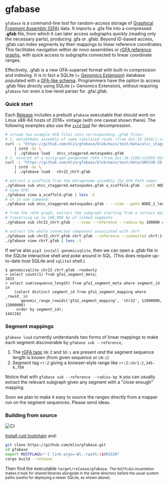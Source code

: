 # gfabase

`gfabase` is a command-line tool for random-access storage of [Graphical Fragment Assembly (GFA)](https://github.com/GFA-spec/GFA-spec) data. It imports a .gfa file into a compressed **.gfab** file, from which it can later access subgraphs quickly (reading only the necessary parts), producing .gfa or .gfab. Beyond ID-based access, .gfab can index segments by their mappings to linear reference coordinates. This facilitates navigation within *de novo* assemblies or [rGFA reference graphs](https://github.com/lh3/gfatools/blob/master/doc/rGFA.md), with quick access to subgraphs connected to linear coordinate ranges.

Effectively, .gfab is a new GFA-superset format with built-in compression and indexing. It is in fact a SQLite (+ [Genomics Extension](https://github.com/mlin/GenomicSQLite)) database populated with a [GFA-like schema](src/schema/GFA1.sql). Programmers have the option to access .gfab files directly using SQLite (+ Genomics Extension), without requiring `gfabase` nor even a low-level parser for .gfa/.gfab.

### Quick start

Each [Release](https://github.com/mlin/gfabase/releases) includes a prebuilt `gfabase` executable that should work on Linux x86-64 hosts of 2016+ vintage (with one caveat shown there). The following examples also use the [`zstd` tool](https://github.com/facebook/zstd) for decompression.

```bash
# stream two example GFA files into corresponding .gfab files:
# 1. metaSPAdes assembly of some simulated reads (from doi:10.1016/j.cell.2019.07.010)
curl -L "https://github.com/mlin/gfabase/blob/main/test/data/atcc_staggered.assembly_graph_with_scaffolds.gfa.zst?raw=true" \
    | zstd -dc \
    | ./gfabase load - atcc_staggered.metaspades.gfab
# 2. excerpt of a minigraph pangenome rGFA (from doi:10.1186/s13059-020-02168-z)
curl -L "https://github.com/mlin/gfabase/blob/main/test/data/GRCh38-20-0.10b.chr22_chrY.gfa.zst?raw=true" \
    | zstd -dc \
    | ./gfabase load - chr22_chrY.gfab

# extract a scaffold from the metagenome assembly (by GFA Path name)
./gfabase sub atcc_staggered.metaspades.gfab a_scaffold.gfab --path NODE_2_length_747618_cov_15.708553_3
# view GFA:
./gfabase view a_scaffold.gfab | less -S
# or in one command:
./gfabase sub atcc_staggered.metaspades.gfab - --view --path NODE_2_length_747618_cov_15.708553_3 | less -S

# from the rGFA graph, extract the subgraph starting from a certain megabase of chr22 and
# traversing up to 100,000 bp of linked segments
./gfabase sub chr22_chrY.gfab - --view --reference --radius-bp 100000 chr22:11,000,000-12,000,000 | less -S

# extract the whole connected component associated with chrY
./gfabase sub chr22_chrY.gfab chrY.gfab --reference --connected chrY:1-999,999,999
./gfabase view chrY.gfab | less -S
```

If we've also `pip3 install genomicsqlite`, then we can open a .gfab file in the SQLite interactive shell and poke around in SQL. (This does require up-to-date host SQLite and `sqlite3` shell.)

```
$ genomicsqlite chr22_chrY.gfab -readonly
> select count(1) from gfa1_segment_meta;
3833
> select sum(sequence_length) from gfa1_segment_meta where segment_id in
    (select distinct segment_id from gfa1_segment_mapping where _rowid_ in
       genomic_range_rowids('gfa1_segment_mapping', 'chr22', 11000000, 12000000)
     order by segment_id);
1441242
```

### Segment mappings

`gfabase load` currently understands two forms of linear mappings to make each segment discoverable by `gfabase sub --reference`,

1. The [rGFA tags](https://github.com/lh3/gfatools/blob/master/doc/rGFA.md) `SN:Z` and `SO:i` are present *and* the segment sequence length is known (from given sequence or `LN:i`)
2. Segment tag `rr:Z` giving a browser-style range like `rr:Z:chr1:2,345-6,789`

Notice that with `gfabase sub --reference --radius-bp N` you can usually extract the relevant subgraph given any segment with a "close enough" mapping.

Soon we plan to make it easy to source the ranges directly from a mapper run on the segment sequences. Please send ideas.

### Building from source

![CI](https://github.com/mlin/gfabase/workflows/CI/badge.svg?branch=main)

[Install rust toolchain](https://rustup.rs/) and:

```bash
git clone https://github.com/mlin/gfabase.git
cd gfabase
export RUSTFLAGS="-C link-args=-Wl,-rpath,\$ORIGIN"
cargo build --release
```

Then find the executable `target/release/gfabase`. <small>The `RUSTFLAGS` incantation makes it look for shared libraries alongside in the same directory before the usual system paths (useful for deploying a newer SQLite, as shown above).</small>
